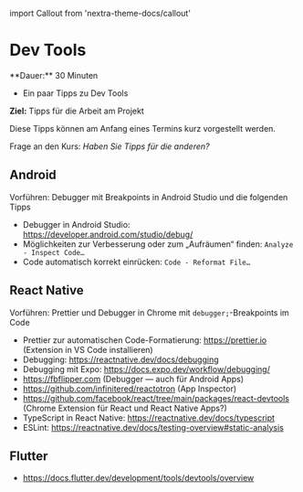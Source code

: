 import Callout from 'nextra-theme-docs/callout'

# Dev Tools

<Callout>
  **Dauer:** 30 Minuten

  - Ein paar Tipps zu Dev Tools

  **Ziel:** Tipps für die Arbeit am Projekt
</Callout>

Diese Tipps können am Anfang eines Termins 
kurz vorgestellt werden.

Frage an den Kurs: _Haben Sie Tipps für die anderen?_

## Android

Vorführen: Debugger mit Breakpoints in Android Studio und die folgenden Tipps

- Debugger in Android Studio: https://developer.android.com/studio/debug/
- Möglichkeiten zur Verbesserung oder zum „Aufräumen“ finden: `Analyze - Inspect Code…`
- Code automatisch korrekt einrücken: `Code - Reformat File…`

## React Native

Vorführen: Prettier und Debugger in Chrome mit `debugger;`-Breakpoints im Code

- Prettier zur automatischen Code-Formatierung: https://prettier.io (Extension in VS Code installieren)
- Debugging: https://reactnative.dev/docs/debugging 
- Debugging mit Expo: https://docs.expo.dev/workflow/debugging/
- https://fbflipper.com (Debugger &mdash; auch für Android Apps)
- https://github.com/infinitered/reactotron (App Inspector)
- https://github.com/facebook/react/tree/main/packages/react-devtools (Chrome Extension für React und React Native Apps?)
- TypeScript in React Native: https://reactnative.dev/docs/typescript 
- ESLint: https://reactnative.dev/docs/testing-overview#static-analysis



## Flutter

- https://docs.flutter.dev/development/tools/devtools/overview
